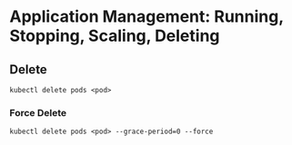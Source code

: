 

# Application Management: Running, Stopping, Scaling, Deleting

## Delete
```
kubectl delete pods <pod> 
```
### Force Delete
```
kubectl delete pods <pod> --grace-period=0 --force
```